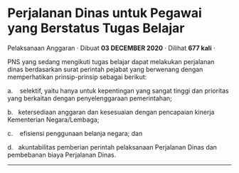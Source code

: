 Perjalanan Dinas untuk Pegawai yang Berstatus Tugas Belajar
===========================================================

Pelaksanaan Anggaran · Dibuat **03 DECEMBER 2020** · Dilihat **677 kali** ·

PNS yang sedang mengikuti tugas belajar dapat melakukan perjalanan dinas berdasarkan surat perintah pejabat yang berwenang dengan memperhatikan prinsip-prinsip sebagai berikut:

a.    selektif, yaitu hanya untuk kepentingan yang sangat tinggi dan prioritas yang berkaitan dengan penyelenggaraan pemerintahan;

b.   ketersediaan anggaran dan kesesuaian dengan pencapaian kinerja Kementerian Negara/Lembaga;

c.    efisiensi penggunaan belanja negara; dan

d.   akuntabilitas pemberian perintah pelaksanaan Perjalanan Dinas dan pembebanan biaya Perjalanan Dinas.

  

  
  
  

* * *